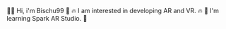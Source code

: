 🌟👋 Hi, i'm Bischu99 🌟
🔥 I am interested in developing AR and VR. 🔥
📕 I'm learning Spark AR Studio. 📕
